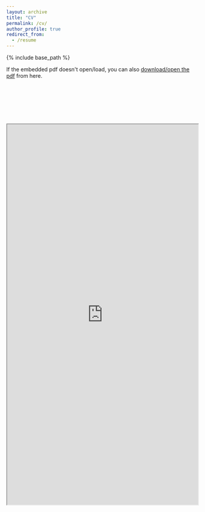 ```yaml
---
layout: archive
title: "CV"
permalink: /cv/
author_profile: true
redirect_from:
  - /resume
---
```


{% include base_path %}


<!-- <div class="row" style="text-align: center;"> -->
<div class="row" style="margin-bottom: 100px;">
  <div class="card">
    If the embedded pdf doesn't open/load, you can also <a href="https://neeleshverma.github.io/CVs/CV_1page.pdf">download/open the pdf</a>  from here.
  </div>
</div>

<br>
<div class="row" style="margin-bottom: 100px;">
  <div class="card">
    <iframe src="https://neeleshverma.github.io/CVs/CV_1page.pdf" width="100%" height="1000"></iframe>
  </div>
</div>